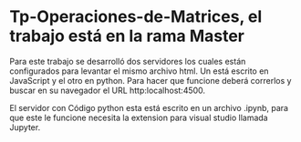 # Tp-Operaciones-de-Matrices, el trabajo está en la rama Master

Para este trabajo se desarrolló dos servidores los cuales están configurados para levantar el mismo archivo html.
Un está escrito en JavaScript y el otro en python. Para hacer que funcione deberá correrlos y buscar en su navegador el URL http:localhost:4500. 

El servidor con Código python esta está escrito en un archivo .ipynb, para que este le funcione necesita la extension para visual studio llamada Jupyter.
